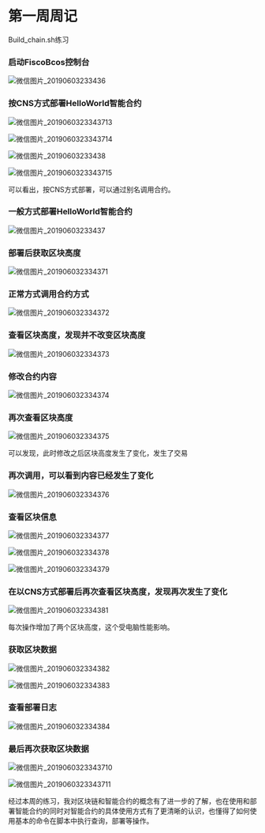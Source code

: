 # 第一周周记

Build_chain.sh练习

### 启动FiscoBcos控制台

![微信图片_20190603233436](https://github.com/fisco-bcos-group1/WeBank/blob/master/day1/hym/%E6%88%AA%E5%9B%BE/%E5%BE%AE%E4%BF%A1%E5%9B%BE%E7%89%87_20190603233436.png)

### 按CNS方式部署HelloWorld智能合约

![微信图片_2019060323343713](https://github.com/fisco-bcos-group1/WeBank/blob/master/day1/hym/%E6%88%AA%E5%9B%BE/%E5%BE%AE%E4%BF%A1%E5%9B%BE%E7%89%87_2019060323343713.png)

![微信图片_2019060323343714](https://github.com/fisco-bcos-group1/WeBank/blob/master/day1/hym/%E6%88%AA%E5%9B%BE/%E5%BE%AE%E4%BF%A1%E5%9B%BE%E7%89%87_2019060323343714.png)

![微信图片_20190603233438](https://github.com/fisco-bcos-group1/WeBank/blob/master/day1/hym/%E6%88%AA%E5%9B%BE/%E5%BE%AE%E4%BF%A1%E5%9B%BE%E7%89%87_20190603233438.png)

![微信图片_2019060323343715](https://github.com/fisco-bcos-group1/WeBank/blob/master/day1/hym/%E6%88%AA%E5%9B%BE/%E5%BE%AE%E4%BF%A1%E5%9B%BE%E7%89%87_2019060323343715.png)

可以看出，按CNS方式部署，可以通过别名调用合约。

### 一般方式部署HelloWorld智能合约

![微信图片_20190603233437](https://github.com/fisco-bcos-group1/WeBank/blob/master/day1/hym/%E6%88%AA%E5%9B%BE/%E5%BE%AE%E4%BF%A1%E5%9B%BE%E7%89%87_20190603233437.png)

### 部署后获取区块高度

![微信图片_201906032334371](https://github.com/fisco-bcos-group1/WeBank/blob/master/day1/hym/%E6%88%AA%E5%9B%BE/%E5%BE%AE%E4%BF%A1%E5%9B%BE%E7%89%87_201906032334371.png)

### 正常方式调用合约方式

![微信图片_201906032334372](https://github.com/fisco-bcos-group1/WeBank/blob/master/day1/hym/%E6%88%AA%E5%9B%BE/%E5%BE%AE%E4%BF%A1%E5%9B%BE%E7%89%87_201906032334372.png)

### 查看区块高度，发现并不改变区块高度

![微信图片_201906032334373](https://github.com/fisco-bcos-group1/WeBank/blob/master/day1/hym/%E6%88%AA%E5%9B%BE/%E5%BE%AE%E4%BF%A1%E5%9B%BE%E7%89%87_201906032334373.png)

### 修改合约内容

![微信图片_201906032334374](https://github.com/fisco-bcos-group1/WeBank/blob/master/day1/hym/%E6%88%AA%E5%9B%BE/%E5%BE%AE%E4%BF%A1%E5%9B%BE%E7%89%87_201906032334374.png)

### 再次查看区块高度

![微信图片_201906032334375](https://github.com/fisco-bcos-group1/WeBank/blob/master/day1/hym/%E6%88%AA%E5%9B%BE/%E5%BE%AE%E4%BF%A1%E5%9B%BE%E7%89%87_201906032334375.png)

可以发现，此时修改之后区块高度发生了变化，发生了交易

### 再次调用，可以看到内容已经发生了变化

![微信图片_201906032334376](https://github.com/fisco-bcos-group1/WeBank/blob/master/day1/hym/%E6%88%AA%E5%9B%BE/%E5%BE%AE%E4%BF%A1%E5%9B%BE%E7%89%87_201906032334376.png)

### 查看区块信息

![微信图片_201906032334377](https://github.com/fisco-bcos-group1/WeBank/blob/master/day1/hym/%E6%88%AA%E5%9B%BE/%E5%BE%AE%E4%BF%A1%E5%9B%BE%E7%89%87_201906032334377.png)

![微信图片_201906032334378](https://github.com/fisco-bcos-group1/WeBank/blob/master/day1/hym/%E6%88%AA%E5%9B%BE/%E5%BE%AE%E4%BF%A1%E5%9B%BE%E7%89%87_201906032334378.png)

![微信图片_201906032334379](https://github.com/fisco-bcos-group1/WeBank/blob/master/day1/hym/%E6%88%AA%E5%9B%BE/%E5%BE%AE%E4%BF%A1%E5%9B%BE%E7%89%87_201906032334379.png)

### 在以CNS方式部署后再次查看区块高度，发现再次发生了变化

![微信图片_201906032334381](https://github.com/fisco-bcos-group1/WeBank/blob/master/day1/hym/%E6%88%AA%E5%9B%BE/%E5%BE%AE%E4%BF%A1%E5%9B%BE%E7%89%87_201906032334381.png)

每次操作增加了两个区块高度，这个受电脑性能影响。

### 获取区块数据

![微信图片_201906032334382](https://github.com/fisco-bcos-group1/WeBank/blob/master/day1/hym/%E6%88%AA%E5%9B%BE/%E5%BE%AE%E4%BF%A1%E5%9B%BE%E7%89%87_201906032334382.png)

![微信图片_201906032334383](https://github.com/fisco-bcos-group1/WeBank/blob/master/day1/hym/%E6%88%AA%E5%9B%BE/%E5%BE%AE%E4%BF%A1%E5%9B%BE%E7%89%87_201906032334383.png)

### 查看部署日志

![微信图片_201906032334384](https://github.com/fisco-bcos-group1/WeBank/blob/master/day1/hym/%E6%88%AA%E5%9B%BE/%E5%BE%AE%E4%BF%A1%E5%9B%BE%E7%89%87_201906032334384.png)

### 最后再次获取区块数据

![微信图片_2019060323343710](https://github.com/fisco-bcos-group1/WeBank/blob/master/day1/hym/%E6%88%AA%E5%9B%BE/%E5%BE%AE%E4%BF%A1%E5%9B%BE%E7%89%87_2019060323343710.png)

![微信图片_2019060323343711](https://github.com/fisco-bcos-group1/WeBank/blob/master/day1/hym/%E6%88%AA%E5%9B%BE/%E5%BE%AE%E4%BF%A1%E5%9B%BE%E7%89%87_2019060323343711.png)



经过本周的练习，我对区块链和智能合约的概念有了进一步的了解，也在使用和部署智能合约的同时对智能合约的具体使用方式有了更清晰的认识，也懂得了如何使用基本的命令在脚本中执行查询，部署等操作。
